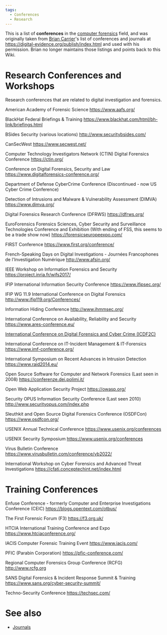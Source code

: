 ```yaml
---
tags:
  - Conferences
  - Research
---
```

This is a list of **conferences** in the [computer forensics](computer_forensics.md)
field, and was originally taken from [Brian Carrier](brian_carrier.md)'s list
of conferences and journals at <https://digital-evidence.org/publish/index.html>
and used with his permission. Brian no longer maintains those listings and
points back to this Wiki.

# Research Conferences and Workshops

Research conferences that are related to digital investigation and forensics.

American Academy of Forensic Science
<https://www.aafs.org/>

BlackHat Federal Briefings & Training
<https://www.blackhat.com/html/bh-link/briefings.html>

BSides Security (various locations)
<http://www.securitybsides.com/>

CanSecWest
<https://www.secwest.net/>

Computer Technology Investigators Network (CTIN) Digital Forensics Conference
<https://ctin.org/>

Conference on Digital Forensics, Security and Law
<https://www.digitalforensics-conference.org/>

Department of Defense CyberCrime Conference (Discontinued - now US Cyber Crime Conference)

Detection of Intrusions and Malware & Vulnerability Assessment (DIMVA)
<https://www.dimva.org/>

Digital Forensics Research Conference (DFRWS)
<https://dfrws.org/>

EuroForensics Forensics Sciences, Cyber Security and Surveillance Technologies Conference and Exhibition (With ending of FSS, this seems to be a trade show now)
<https://forensicseuropeexpo.com/>

FIRST Conference
<https://www.first.org/conference/>

French-Speaking Days on Digital Investigations - Journées Francophones de l'Investigation Numérique
<http://www.afsin.org/>

IEEE Workshop on Information Forensics and Security
<https://project.inria.fr/wifs2017/>

IFIP International Information Security Conference
<https://www.ifipsec.org/>

IFIP WG 11.9 International Conference on Digital Forensics
<http://www.ifip119.org/Conferences/>

Information Hiding Conference
<http://www.ihmmsec.org/>

International Conference on Availability, Reliability and Security
<https://www.ares-conference.eu/>

[International Conference on Digital Forensics and Cyber Crime (ICDF2C)](https://d-forensics.eai-conferences.org/)

International Conference on IT-Incident Management & IT-Forensics
<https://www.imf-conference.org/>

International Symposium on Recent Advances in Intrusion Detection
<https://www.raid2014.eu/>

Open Source Software for Computer and Network Forensics (Last seen in 2008)
<https://conferenze.dei.polimi.it/>

Open Web Application Security Project
<https://owasp.org/>

Security OPUS Information Security Conference (Last seen 2010)
<http://www.securityopus.com/index.php>

Sleuthkit and Open Source Digital Forensics Conference (OSDFCon)
<https://www.osdfcon.org/>

USENIX Annual Technical Conference
<https://www.usenix.org/conferences>

USENIX Security Symposium
<https://www.usenix.org/conferences>

Virus Bulletin Conference
<https://www.virusbulletin.com/conference/vb2022/>

International Workshop on Cyber Forensics and Advanced Threat Investigations
<https://cfati.conceptechint.net/index.html>

# Training Conferences

Enfuse Conference - formerly Computer and Enterprise Investigations Conference (CEIC)
<https://blogs.opentext.com/otbus/>

The First Forensic Forum (F3)
<https://f3.org.uk/>

HTCIA International Training Conference and Expo
<https://www.htciaconference.org/>

IACIS Computer Forensic Training Event
<https://www.iacis.com/>

PFIC (Parabin Corporation)
<https://pfic-conference.com/>

Regional Computer Forensics Group Conference (RCFG)
<http://www.rcfg.org>

SANS Digital Forensics & Incident Response Summit & Training
<https://www.sans.org/cyber-security-summit/>

Techno-Security Conference
<https://techsec.com/>

# See also

* [Journals](journals.md)
